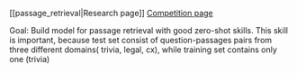 [[passage_retrieval|Research page]]
[Competition page](http://poleval.pl/tasks/task3)

Goal: Build model for passage retrieval with good zero-shot skills. This skill is important, because test set consist of question-passages pairs from three different domains( trivia, legal, cx), while training set contains only one (trivia)


